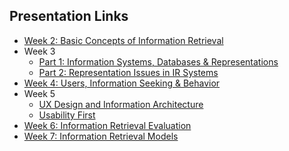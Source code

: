 ## Presentation Links

- [Week 2: Basic Concepts of Information Retrieval](https://manika-lamba.github.io/F25-LIS4_5523/Week-2/#/title-slide)
- Week 3
  - [Part 1: Information Systems, Databases & Representations](https://manika-lamba.github.io/F25-LIS4_5523/Week-3_part1/#/title-slide)
  - [Part 2: Representation Issues in IR Systems](https://manika-lamba.github.io/F25-LIS4_5523/Week-3_part2/#/title-slide)
- [Week 4: Users, Information Seeking & Behavior](https://manika-lamba.github.io/F25-LIS4_5523/Week-4/#/title-slide)
- Week 5
  - [UX Design and Information Architecture](https://manika-lamba.github.io/F25-LIS4_5523/Week-5_part1/#/title-slide)
  - [Usability First](https://manika-lamba.github.io/F25-LIS4_5523/Week-5_part2/#/title-slide)
- [Week 6: Information Retrieval Evaluation](https://manika-lamba.github.io/F25-LIS4_5523/Week-6/#/title-slide)
- [Week 7: Information Retrieval Models](https://manika-lamba.github.io/F25-LIS4_5523/Week-7/#/title-slide)

    
